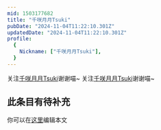 ```yaml
---
mid: 1503177682
title: "千咲月月Tsuki"
pubDate: "2024-11-04T11:22:10.301Z"
updatedDate: "2024-11-04T11:22:10.301Z"
profile:
  {
    Nickname: ["千咲月月Tsuki"],
  }
---
```


关注[千咲月月Tsuki](https://space.bilibili.com/1503177682)谢谢喵~ 关注[千咲月月Tsuki](https://space.bilibili.com/1503177682)谢谢喵~

## 此条目有待补充
你可以在[这里](https://github.com/Yuhanawa/VTuber.ICU-Content/edit/master/v/千咲月月Tsuki/index.md)编辑本文
